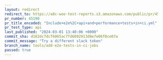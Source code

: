 ```yaml
---
layout: redirect
redirect_to: https://a8c-woo-test-reports.s3.amazonaws.com/public/pr/45190/api/index.html
pr_number: 45190
pr_title_encoded: "Include+e2e%2C+api+and+performance+tests+in+ci.yml"
pr_test_type: api
last_published: "2024-03-01 13:40:06 +0000"
commit_sha: d162dc7dcf6065ac7fd6892913d8e7e06f0ce07a
commit_message: "Try a different slack token"
branch_name: tools/add-e2e-tests-in-ci-jobs
passed: true
---
```

